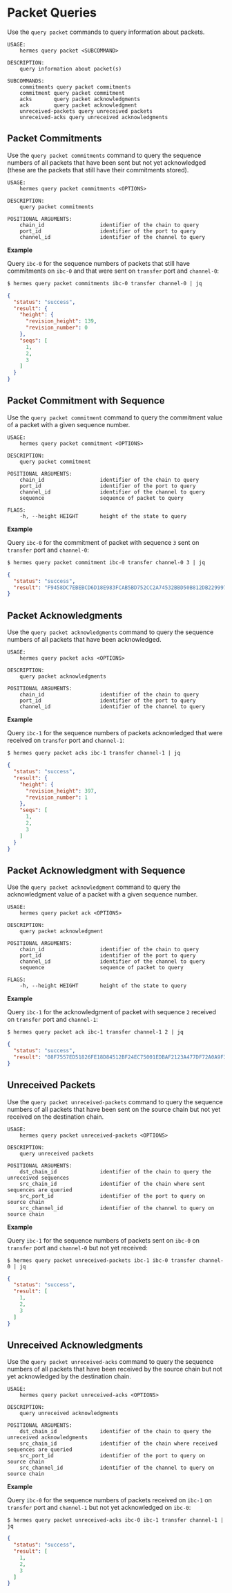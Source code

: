# Packet Queries

Use the `query packet` commands to query information about packets.


```shell
USAGE:
    hermes query packet <SUBCOMMAND>

DESCRIPTION:
    query information about packet(s)

SUBCOMMANDS:
    commitments query packet commitments
    commitment query packet commitment
    acks       query packet acknowledgments
    ack        query packet acknowledgment
    unreceived-packets query unreceived packets
    unreceived-acks query unreceived acknowledgments
```

## Packet Commitments

Use the `query packet commitments` command to query the sequence numbers of all packets that have been sent but not yet acknowledged (these are the packets that still have their commitments stored).

```shell
USAGE:
    hermes query packet commitments <OPTIONS>

DESCRIPTION:
    query packet commitments

POSITIONAL ARGUMENTS:
    chain_id                  identifier of the chain to query
    port_id                   identifier of the port to query
    channel_id                identifier of the channel to query
```

__Example__

Query `ibc-0` for the sequence numbers of packets that still have commitments on `ibc-0` and that were sent on `transfer` port and `channel-0`:

```shell
$ hermes query packet commitments ibc-0 transfer channel-0 | jq
```

```json
{
  "status": "success",
  "result": {
    "height": {
      "revision_height": 139,
      "revision_number": 0
    },
    "seqs": [
      1,
      2,
      3
    ]
  }
}
```

## Packet Commitment with Sequence

Use the `query packet commitment` command to query the commitment value of a packet with a given sequence number.

```shell
USAGE:
    hermes query packet commitment <OPTIONS>

DESCRIPTION:
    query packet commitment

POSITIONAL ARGUMENTS:
    chain_id                  identifier of the chain to query
    port_id                   identifier of the port to query
    channel_id                identifier of the channel to query
    sequence                  sequence of packet to query

FLAGS:
    -h, --height HEIGHT       height of the state to query
```

__Example__

Query `ibc-0` for the commitment of packet with sequence `3` sent on `transfer` port and `channel-0`:

```shell
$ hermes query packet commitment ibc-0 transfer channel-0 3 | jq
```

```json
{
  "status": "success",
  "result": "F9458DC7EBEBCD6D18E983FCAB5BD752CC2A74532BBD50B812DB229997739EFC"
}
```

## Packet Acknowledgments

Use the `query packet acknowledgments` command to query the sequence numbers of all packets that have been acknowledged.

```shell
USAGE:
    hermes query packet acks <OPTIONS>

DESCRIPTION:
    query packet acknowledgments

POSITIONAL ARGUMENTS:
    chain_id                  identifier of the chain to query
    port_id                   identifier of the port to query
    channel_id                identifier of the channel to query
```

__Example__

Query `ibc-1` for the sequence numbers of packets acknowledged that were received on `transfer` port and `channel-1`:

```shell
$ hermes query packet acks ibc-1 transfer channel-1 | jq
```

```json
{
  "status": "success",
  "result": {
    "height": {
      "revision_height": 397,
      "revision_number": 1
    },
    "seqs": [
      1,
      2,
      3
    ]
  }
}
```

## Packet Acknowledgment with Sequence

Use the `query packet acknowledgment` command to query the acknowledgment value of a packet with a given sequence number.

```shell
USAGE:
    hermes query packet ack <OPTIONS>

DESCRIPTION:
    query packet acknowledgment

POSITIONAL ARGUMENTS:
    chain_id                  identifier of the chain to query
    port_id                   identifier of the port to query
    channel_id                identifier of the channel to query
    sequence                  sequence of packet to query

FLAGS:
    -h, --height HEIGHT       height of the state to query
```

__Example__

Query `ibc-1` for the acknowledgment of packet with sequence `2` received on `transfer` port and `channel-1`:

```shell
$ hermes query packet ack ibc-1 transfer channel-1 2 | jq
```

```json
{
  "status": "success",
  "result": "08F7557ED51826FE18D84512BF24EC75001EDBAF2123A477DF72A0A9F3640A7C"
}
```

## Unreceived Packets

Use the `query packet unreceived-packets` command to query the sequence numbers of all packets that have been sent on the source chain but not yet received on the destination chain.

```shell
USAGE:
    hermes query packet unreceived-packets <OPTIONS>

DESCRIPTION:
    query unreceived packets

POSITIONAL ARGUMENTS:
    dst_chain_id              identifier of the chain to query the unreceived sequences
    src_chain_id              identifier of the chain where sent sequences are queried
    src_port_id               identifier of the port to query on source chain
    src_channel_id            identifier of the channel to query on source chain
```

__Example__

Query `ibc-1` for the sequence numbers of packets sent on `ibc-0` on `transfer` port and `channel-0` but not yet received:

```shell
$ hermes query packet unreceived-packets ibc-1 ibc-0 transfer channel-0 | jq
```

```json
{
  "status": "success",
  "result": [
    1,
    2,
    3
  ]
}
```

## Unreceived Acknowledgments

Use the `query packet unreceived-acks` command to query the sequence numbers of all packets that have been received by the source chain but not yet acknowledged by the destination chain.

```shell
USAGE:
    hermes query packet unreceived-acks <OPTIONS>

DESCRIPTION:
    query unreceived acknowledgments

POSITIONAL ARGUMENTS:
    dst_chain_id              identifier of the chain to query the unreceived acknowledgments
    src_chain_id              identifier of the chain where received sequences are queried
    src_port_id               identifier of the port to query on source chain
    src_channel_id            identifier of the channel to query on source chain
```

__Example__

Query `ibc-0` for the sequence numbers of packets received on `ibc-1` on `transfer` port and `channel-1` but not yet acknowledged on `ibc-0`:

```shell
$ hermes query packet unreceived-acks ibc-0 ibc-1 transfer channel-1 | jq
```

```json
{
  "status": "success",
  "result": [
    1,
    2,
    3
  ]
}
```
